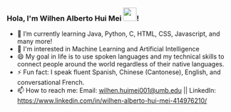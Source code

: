 ### Hola, I'm Wilhen Alberto Hui Mei <img src="https://raw.githubusercontent.com/MartinHeinz/MartinHeinz/master/wave.gif" width = "30px">!

- 🌱 I’m currently learning Java, Python, C, HTML, CSS, Javascript, and many more! 
- 💬 I'm interested in Machine Learning and Artificial Intelligence
- 😄 My goal in life is to use spoken languages and my technical skills to connect people around the world regardless of their native languages.
- ⚡ Fun fact: I speak fluent Spanish, Chinese (Cantonese), English, and conversational French.
- 📫 How to reach me: Email: wilhen.huimei001@umb.edu || LinkedIn: https://www.linkedin.com/in/wilhen-alberto-hui-mei-414976210/
